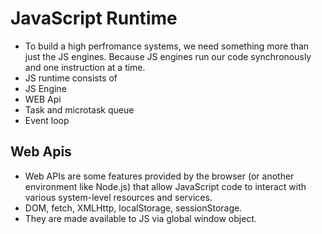# JavaScript Runtime

- To build a high perfromance systems, we need something more than just the JS engines. Because JS engines run our code synchronously and one instruction at a time.
- JS runtime consists of
- JS Engine
- WEB Api
- Task and microtask queue
- Event loop

## Web Apis

- Web APIs are some features provided by the browser (or another environment like Node.js) that allow JavaScript code to interact with various system-level resources and services.
- DOM, fetch, XMLHttp, localStorage, sessionStorage.
- They are made available to JS via global window object.
